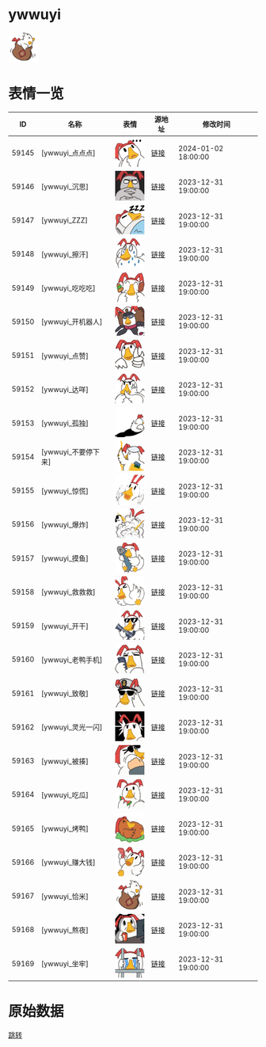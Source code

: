 # ywwuyi

<img src="./cover.png" height="60" alt="cover" />

# 表情一览

|ID|名称|表情|源地址|修改时间|
|----|----|----|----|----|
|59145|[ywwuyi_点点点]|<img src="./pic/059145_%5Bywwuyi_点点点%5D.png" height="60" alt="点点点"/>|[链接](https://i0.hdslb.com/bfs/garb/451f722dbcb913949466914af3bd3238c51d3f48.png)|2024-01-02 18:00:00|
|59146|[ywwuyi_沉思]|<img src="./pic/059146_%5Bywwuyi_沉思%5D.png" height="60" alt="沉思"/>|[链接](https://i0.hdslb.com/bfs/garb/56863bf1fdd0a6a173620ab5f7cc0a48d36a2803.png)|2023-12-31 19:00:00|
|59147|[ywwuyi_ZZZ]|<img src="./pic/059147_%5Bywwuyi_ZZZ%5D.png" height="60" alt="ZZZ"/>|[链接](https://i0.hdslb.com/bfs/garb/77f31191d949131881b9d50ad39d78ae14187ce6.png)|2023-12-31 19:00:00|
|59148|[ywwuyi_擦汗]|<img src="./pic/059148_%5Bywwuyi_擦汗%5D.png" height="60" alt="擦汗"/>|[链接](https://i0.hdslb.com/bfs/garb/323c2dbae4498c599d1b43b8b9dc0c3ce42cda62.png)|2023-12-31 19:00:00|
|59149|[ywwuyi_吃吃吃]|<img src="./pic/059149_%5Bywwuyi_吃吃吃%5D.png" height="60" alt="吃吃吃"/>|[链接](https://i0.hdslb.com/bfs/garb/2462b587faffe4878d7c1fdd7641a4ed2ea86290.png)|2023-12-31 19:00:00|
|59150|[ywwuyi_开机器人]|<img src="./pic/059150_%5Bywwuyi_开机器人%5D.png" height="60" alt="开机器人"/>|[链接](https://i0.hdslb.com/bfs/garb/0baf9570bfe89094df3169633dba24e32ecf5b81.png)|2023-12-31 19:00:00|
|59151|[ywwuyi_点赞]|<img src="./pic/059151_%5Bywwuyi_点赞%5D.png" height="60" alt="点赞"/>|[链接](https://i0.hdslb.com/bfs/garb/77496ac4bea5ca43235762e17c56198e5475f6d7.png)|2023-12-31 19:00:00|
|59152|[ywwuyi_达咩]|<img src="./pic/059152_%5Bywwuyi_达咩%5D.png" height="60" alt="达咩"/>|[链接](https://i0.hdslb.com/bfs/garb/1a45ba12905d59e36baf512fcdd2c0695c558836.png)|2023-12-31 19:00:00|
|59153|[ywwuyi_孤独]|<img src="./pic/059153_%5Bywwuyi_孤独%5D.png" height="60" alt="孤独"/>|[链接](https://i0.hdslb.com/bfs/garb/94e9a131f405b1817142e7f92695ed54ab53c252.png)|2023-12-31 19:00:00|
|59154|[ywwuyi_不要停下来]|<img src="./pic/059154_%5Bywwuyi_不要停下来%5D.png" height="60" alt="不要停下来"/>|[链接](https://i0.hdslb.com/bfs/garb/d7ab1b8ab97c1ac8cb1cd1e2bba6d75807217632.png)|2023-12-31 19:00:00|
|59155|[ywwuyi_惊慌]|<img src="./pic/059155_%5Bywwuyi_惊慌%5D.png" height="60" alt="惊慌"/>|[链接](https://i0.hdslb.com/bfs/garb/a55f71172c4806d42815d3393cf3dd9de050d458.png)|2023-12-31 19:00:00|
|59156|[ywwuyi_爆炸]|<img src="./pic/059156_%5Bywwuyi_爆炸%5D.png" height="60" alt="爆炸"/>|[链接](https://i0.hdslb.com/bfs/garb/6a61b7c8be159fcf3133b7f045b989a9201c628d.png)|2023-12-31 19:00:00|
|59157|[ywwuyi_摸鱼]|<img src="./pic/059157_%5Bywwuyi_摸鱼%5D.png" height="60" alt="摸鱼"/>|[链接](https://i0.hdslb.com/bfs/garb/d9fdbe9d3db3fe9cd7afdd97a77b409a54207031.png)|2023-12-31 19:00:00|
|59158|[ywwuyi_救救救]|<img src="./pic/059158_%5Bywwuyi_救救救%5D.png" height="60" alt="救救救"/>|[链接](https://i0.hdslb.com/bfs/garb/89c176100eb2079a1abe9388052da0f03f7c0648.png)|2023-12-31 19:00:00|
|59159|[ywwuyi_开干]|<img src="./pic/059159_%5Bywwuyi_开干%5D.png" height="60" alt="开干"/>|[链接](https://i0.hdslb.com/bfs/garb/5db783f470641404930c9cfba1e8a227f8f97006.png)|2023-12-31 19:00:00|
|59160|[ywwuyi_老鸭手机]|<img src="./pic/059160_%5Bywwuyi_老鸭手机%5D.png" height="60" alt="老鸭手机"/>|[链接](https://i0.hdslb.com/bfs/garb/dfa95becddccc3a260596c5b50ba5de7a4c5c095.png)|2023-12-31 19:00:00|
|59161|[ywwuyi_致敬]|<img src="./pic/059161_%5Bywwuyi_致敬%5D.png" height="60" alt="致敬"/>|[链接](https://i0.hdslb.com/bfs/garb/eafefeadf285a7e93decd0ba7743a5d3c8c634f5.png)|2023-12-31 19:00:00|
|59162|[ywwuyi_灵光一闪]|<img src="./pic/059162_%5Bywwuyi_灵光一闪%5D.png" height="60" alt="灵光一闪"/>|[链接](https://i0.hdslb.com/bfs/garb/b770c5b11f92e0799c4b87a2ccc6ec8d626fa967.png)|2023-12-31 19:00:00|
|59163|[ywwuyi_被揍]|<img src="./pic/059163_%5Bywwuyi_被揍%5D.png" height="60" alt="被揍"/>|[链接](https://i0.hdslb.com/bfs/garb/db71e8454ff5ed9621ae6a2d74b6c4a2d836dd22.png)|2023-12-31 19:00:00|
|59164|[ywwuyi_吃瓜]|<img src="./pic/059164_%5Bywwuyi_吃瓜%5D.png" height="60" alt="吃瓜"/>|[链接](https://i0.hdslb.com/bfs/garb/20e354533a8b15b43a85533e9d06dc76f8f86a32.png)|2023-12-31 19:00:00|
|59165|[ywwuyi_烤鸭]|<img src="./pic/059165_%5Bywwuyi_烤鸭%5D.png" height="60" alt="烤鸭"/>|[链接](https://i0.hdslb.com/bfs/garb/6d57aecbfc71f4a417a057ac5dc457a5d226490e.png)|2023-12-31 19:00:00|
|59166|[ywwuyi_赚大钱]|<img src="./pic/059166_%5Bywwuyi_赚大钱%5D.png" height="60" alt="赚大钱"/>|[链接](https://i0.hdslb.com/bfs/garb/b1ad54065807177b2a0384d39fb836bbddc71f7f.png)|2023-12-31 19:00:00|
|59167|[ywwuyi_恰米]|<img src="./pic/059167_%5Bywwuyi_恰米%5D.png" height="60" alt="恰米"/>|[链接](https://i0.hdslb.com/bfs/garb/98d3c3f8de6459763640e0a07717f1609a08e0c1.png)|2023-12-31 19:00:00|
|59168|[ywwuyi_熬夜]|<img src="./pic/059168_%5Bywwuyi_熬夜%5D.png" height="60" alt="熬夜"/>|[链接](https://i0.hdslb.com/bfs/garb/721c0f3c2a9931f1425b4e119512cd7ac18734d3.png)|2023-12-31 19:00:00|
|59169|[ywwuyi_坐牢]|<img src="./pic/059169_%5Bywwuyi_坐牢%5D.png" height="60" alt="坐牢"/>|[链接](https://i0.hdslb.com/bfs/garb/bdee5d3766bfbc918d218695120f610f505ba198.png)|2023-12-31 19:00:00|

# 原始数据

[跳转](./raw.json)

